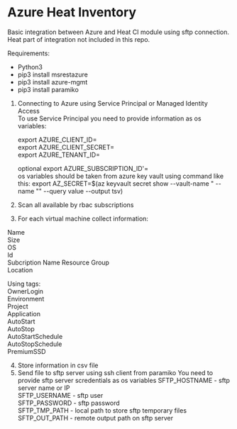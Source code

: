 # Azure Heat Inventory

Basic integration between Azure and Heat CI module using sftp connection.  
Heat part of integration not included in this repo.

Requirements:
- Python3  
- pip3 install msrestazure
- pip3 install azure-mgmt
- pip3 install paramiko


1. Connecting to Azure using Service Principal or Managed Identity Access  
  To use Service Principal you need to provide information as os variables:
     
   export AZURE_CLIENT_ID=<your sp client id>  
   export AZURE_CLIENT_SECRET=<your sp client password>  
   export AZURE_TENANT_ID=<your tenant id>  
     
   optional export AZURE_SUBSCRIPTION_ID'=<your subscription>  
   os variables should be taken from azure key vault using command like this:
   export AZ_SECRET=$(az keyvault secret show  --vault-name "<your vault name> --name "<name of secret>" --query value --output tsv)
  
  
2. Scan all available by rbac subscriptions  

3. For each virtual machine collect information:  
  
  Name  
  Size  
  OS  
  Id  
  Subcription Name
  Resource Group  
  Location  
    
  Using tags:  
  OwnerLogin  
  Environment  
  Project  
  Application  
  AutoStart  
  AutoStop  
  AutoStartSchedule  
  AutoStopSchedule  
  PremiumSSD  
  
4. Store information in csv file
5. Send file to sftp server using ssh client from paramiko
  You need to provide sftp server scredentials as os variables
  SFTP_HOSTNAME - sftp server name or IP  
  SFTP_USERNAME - sftp user  
  SFTP_PASSWORD - sftp password    
  SFTP_TMP_PATH - local path to store sftp temporary files
  SFTP_OUT_PATH - remote output path on sftp server
    
  
